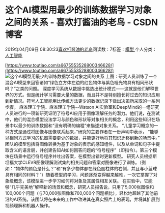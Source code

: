 
# 这个AI模型用最少的训练数据学习对象之间的关系 - 喜欢打酱油的老鸟 - CSDN博客


2019年04月09日 08:30:23[喜欢打酱油的老鸟](https://me.csdn.net/weixin_42137700)阅读数：7标签：[模型																](https://so.csdn.net/so/search/s.do?q=模型&t=blog)个人分类：[人工智能																](https://blog.csdn.net/weixin_42137700/article/category/7820233)


[https://www.toutiao.com/a6675553528800346628/](https://www.toutiao.com/a6675553528800346628/)
![这个AI模型用最少的训练数据学习对象之间的关系](http://p1.pstatp.com/large/pgc-image/c6e24bbbe1904f15ad8d442b9c881bd0)
上图：研究人员训练了一个混合AI模型来回答诸如“绿色立方体左边的红色物体与紫色哑光物具有相同形状吗？”之类的问题。
深度学习系统从数据中挑选出统计模式——这就是他们解释世界的方式。但是统计学习需要大量的数据，而且并不是特别擅长将过去的知识应用到新情况。符号人工智能用比传统方法更少的数据记录下做出决策所采取的一系列步骤。
麻省理工学院、麻省理工学院--Watson AI实验室和DeepMind的一组研究人员进行的一项新研究证明了符号AI应用于图像理解任务的潜力。他们说，在测试中，他们的混合模型设法学习与颜色和形状等对象相关的概念，利用这些知识在场景中以最少的训练数据和“没有明确的编程”来描述对象关系。
“儿童学习概念的一种方式是通过将图像与图像联系起来，”研究的主要作者在一份声明中表示， “能够以相同方式学习的机器需要更少的数据，并能更好地将其知识迁移到新的场景中。”
团队的模型包括将图像转换为基于对象的表示的感知组件，以及从单词和句子中提取含义的语言层，并创建告知AI如何回答问题的“符号程序”（即指令）。第三个模块在场景中运行符号程序并吐出答案，在模型出错时更新模型。
研究人员根据斯坦福大学CLEVR图像理解测试集的相关问题和答案对图像进行了训练。（例如：“物体的颜色是什么？”和“有多少物体都在绿色圆柱体的右侧，并且与小蓝球具有相同的材料？”）随着模型的学习，问题逐渐变得越来越难，一次它掌握了对象级概念，该模型进一步学习如何将对象及其属性相互关联。
在实验中，它能够“几乎完美地”解释新的场景和概念，研究人员报告说，只用了5,000张图像和100,000个问题（与70,000张图像和700,000个问题相比），轻松地超越了其他前沿的AI系统。该团队将在未来的工作中改进其在真实照片上的表现，并将其扩展到视频理解和机器人操作。

